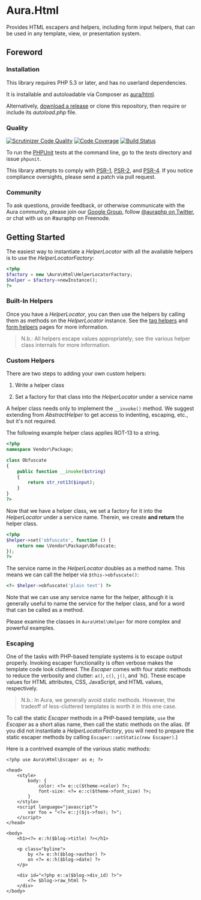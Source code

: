 # Aura.Html

Provides HTML escapers and helpers, including form input helpers, that can be used in any template, view, or presentation system.

## Foreword

### Installation

This library requires PHP 5.3 or later, and has no userland dependencies.

It is installable and autoloadable via Composer as [aura/html](https://packagist.org/packages/aura/html).

Alternatively, [download a release](https://github.com/auraphp/Aura.Html/releases) or clone this repository, then require or include its _autoload.php_ file.

### Quality

[![Scrutinizer Code Quality](https://scrutinizer-ci.com/g/auraphp/Aura.Html/badges/quality-score.png?s=7341b8a60405c1fb59deeca9635df0c22dca641e)](https://scrutinizer-ci.com/g/auraphp/Aura.Html/)
[![Code Coverage](https://scrutinizer-ci.com/g/auraphp/Aura.Html/badges/coverage.png?s=5c77a6d485b19a62edcd6da96ee9ed484c753cd0)](https://scrutinizer-ci.com/g/auraphp/Aura.Html/)
[![Build Status](https://travis-ci.org/auraphp/Aura.Html.png?branch=develop-2)](https://travis-ci.org/auraphp/Aura.Html)

To run the [PHPUnit][] tests at the command line, go to the _tests_ directory and issue `phpunit`.

This library attempts to comply with [PSR-1][], [PSR-2][], and [PSR-4][]. If
you notice compliance oversights, please send a patch via pull request.

[PHPUnit]: http://phpunit.de/manual/
[PSR-1]: https://github.com/php-fig/fig-standards/blob/master/accepted/PSR-1-basic-coding-standard.md
[PSR-2]: https://github.com/php-fig/fig-standards/blob/master/accepted/PSR-2-coding-style-guide.md
[PSR-4]: https://github.com/php-fig/fig-standards/blob/master/accepted/PSR-4-autoloader.md

### Community

To ask questions, provide feedback, or otherwise communicate with the Aura community, please join our [Google Group](http://groups.google.com/group/auraphp), follow [@auraphp on Twitter](http://twitter.com/auraphp), or chat with us on #auraphp on Freenode.


## Getting Started

The easiest way to instantiate a _HelperLocator_ with all the available helpers is to use the _HelperLocatorFactory_:

```php
<?php
$factory = new \Aura\Html\HelperLocatorFactory;
$helper = $factory->newInstance();
?>
```

### Built-In Helpers

Once you have a _HelperLocator_, you can then use the helpers by calling them as methods on the _HelperLocator_ instance.  See the [tag helpers](https://github.com/auraphp/Aura.Html/blob/functions/README-HELPERS.md) and [form helpers](https://github.com/auraphp/Aura.Html/blob/functions/README-HELPERs.md) pages for more information.

> N.b.: All helpers escape values appropriately; see the various helper class internals for more information.

### Custom Helpers

There are two steps to adding your own custom helpers:

1. Write a helper class

2. Set a factory for that class into the _HelperLocator_ under a service name

A helper class needs only to implement the `__invoke()` method.  We suggest extending from _AbstractHelper_ to get access to indenting, escaping, etc., but it's not required.

The following example helper class applies ROT-13 to a string.

```php
<?php
namespace Vendor\Package;

class Obfuscate
{
    public function __invoke($string)
    {
        return str_rot13($input);
    }
}
?>
```

Now that we have a helper class, we set a factory for it into the _HelperLocator_ under a service name. Therein, we create **and return** the helper class.

```php
<?php
$helper->set('obfuscate', function () {
    return new \Vendor\Package\Obfuscate;
});
?>
```
    
The service name in the _HelperLocator_ doubles as a method name. This means we can call the helper via `$this->obfuscate()`:

```php
<?= $helper->obfuscate('plain text') ?>
```

Note that we can use any service name for the helper, although it is generally
useful to name the service for the helper class, and for a word that can be called as a method.

Please examine the classes in `Aura\Html\Helper` for more complex and powerful
examples.

### Escaping

One of the tasks with PHP-based template systems is to escape output properly. Invoking escaper functionality is often verbose makes the template code look cluttered.  The _Escaper_ comes with four static methods to reduce the verbosity and clutter:  `a()`, `c()`, `j()`, and `h(). These escape values for HTML attributes, CSS, JavaScript, and HTML values, respectively.

> N.b.: In Aura, we generally avoid static methods. However, the tradeoff of less-cluttered templates is worth it in this one case.

To call the static _Escaper_ methods in a PHP-based template, `use` the _Escaper_ as a short alias name, then call the static methods on the alias.  (If you did not instantiate a _HelperLocatorFactory_, you will need to prepare the static escaper methods by calling `Escaper::setStatic(new Escaper)`.)

Here is a contrived example of the various static methods:

```html+php
<?php use Aura\Html\Escaper as e; ?>

<head>
    <style>
        body: {
            color: <?= e::c($theme->color) ?>;
            font-size: <?= e::c($theme->font_size) ?>;
        }
    </style>
    <script language="javascript">
        var foo = "<?= e::j($js->foo); ?>";
    </script>
</head>

<body>
    <h1><?= e::h($blog->title) ?></h1>

    <p class="byline">
        by <?= e::h($blog->author) ?>
        on <?= e::h($blog->date) ?>
    </p>

    <div id="<?php e::a($blog->div_id) ?>">
        <?= $blog->raw_html ?>
    </div>
</body>
```
